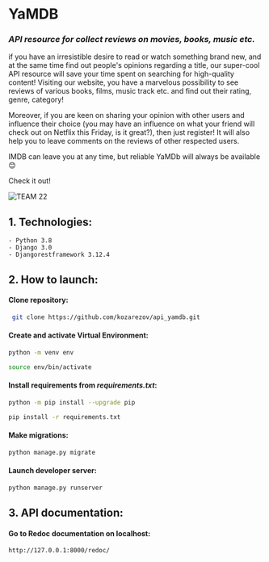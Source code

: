 # YaMDB

### _API resource for collect reviews on movies, books, music etc._
if you have an irresistible desire to read or watch something brand new, 
and at the same time find out people's opinions regarding a title, our super-cool API resource will save your time spent on searching for high-quality content!
Visiting our website, you have a marvelous possibility to see reviews of various books, films, music track etc. and find out their rating, genre, category!

Moreover, if you are keen on sharing your opinion with other users and influence their choice (you may have an influence on what your friend will check out on Netflix this Friday, is it great?), then just register! It will also help you to leave comments on the reviews of other respected users.

IMDB can leave you at any time, but reliable YaMDb will always be available 😊

Check it out!

![TEAM 22](https://i.yapx.ru/TywCz.png)

## 1. Technologies:

    - Python 3.8
    - Django 3.0
    - Djangorestframework 3.12.4    

## 2. How to launch:

#### Clone repository:

```sh
 git clone https://github.com/kozarezov/api_yamdb.git
 ```

#### Create and activate Virtual Environment:

```sh
python -m venv env
 ```

```sh
source env/bin/activate
 ```

#### Install requirements from _requirements.txt_:

```sh
python -m pip install --upgrade pip
 ```

```sh
pip install -r requirements.txt
 ```

#### Make migrations:

```sh
python manage.py migrate
 ```

#### Launch developer server:

```sh
python manage.py runserver
 ```

## 3. API documentation:

#### Go to Redoc documentation on localhost:

```sh
http://127.0.0.1:8000/redoc/
 ```


